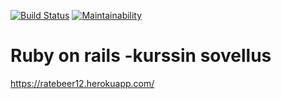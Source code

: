 [![Build Status](https://travis-ci.org/hanninev/ruby-on-rails-cource.svg?branch=master)](https://travis-ci.org/hanninev/ruby-on-rails-cource)
[![Maintainability](https://api.codeclimate.com/v1/badges/0a0e3c925f22481d3509/maintainability)](https://codeclimate.com/github/hanninev/ruby-on-rails-cource/maintainability)

# Ruby on rails -kurssin sovellus

https://ratebeer12.herokuapp.com/
